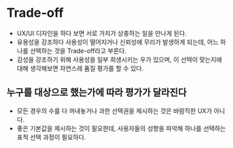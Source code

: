 # Trade-off

- UX/UI 디자인을 하다 보면 서로 가치가 상충하는 일을 만나게 된다.
- 유용성을 강조하다 사용성이 떨어지거나 신뢰성에 무리가 발생하게 되는데, 어느 하나를 선택하는 것을 Trade-off라고 부른다.
- 감성을 강조하기 위해 사용성을 일부 희생시키는 우가 있으며, 이 선택이 맞는지에 대해 생각해보면 자연스레 품질 평가를 할 수 있다.

## 누구를 대상으로 했는가에 따라 평가가 달라진다
- 모든 경우의 수를 다 꺼내놓거나 과한 선택권을 제시하는 것은 바람직한 UX가 아니다.
- 좋은 기본값을 제시하는 것이 필요한데, 사용자들의 성향을 파악해 하나를 선택하는 표적 선택 과정이 필요하다.